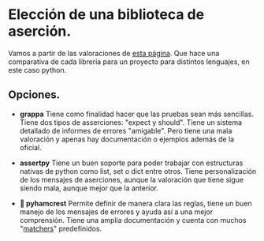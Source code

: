 # Elección de una biblioteca de aserción.

Vamos a partir de las valoraciones de [esta página](https://snyk.io/advisor/python). Que hace una comparativa de cada librería para un proyecto para distintos lenguajes, en este caso python.

## **Opciones**.


- **grappa** Tiene como finalidad hacer que las pruebas sean más sencillas. Tiene dos tipos de asserciones: "expect y should". Tiene un sistema detallado de informes de errores "amigable". Pero tiene una mala valoración y apenas hay documentación o ejemplos además de la oficial.

- **assertpy** Tiene un buen soporte para poder trabajar con estructuras nativas de python como list, set o dict entre otros. Tiene personalización de los mensajes de aserciones, aunque la valoración que tiene sigue siendo mala, aunque mejor que la anterior.


- **:checkered_flag: pyhamcrest** Permite definir de manera clara las reglas, tiene un buen manejo de los mensajes de errores y ayuda así a una mejor comprensión. Tiene una amplia documentación y cuenta con muchos "[matchers](https://pyhamcrest.readthedocs.io/en/release-1.8/tutorial/#predefined-matchers)" predefinidos.

